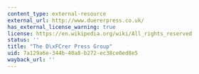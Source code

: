 ```yaml
---
content_type: external-resource
external_url: http://www.duererpress.co.uk/
has_external_license_warning: true
license: https://en.wikipedia.org/wiki/All_rights_reserved
status: ''
title: "The D\xFCrer Press Group"
uid: 7a129a6e-344b-40a8-b272-ec38ce0ed8e5
wayback_url: ''
---
```

